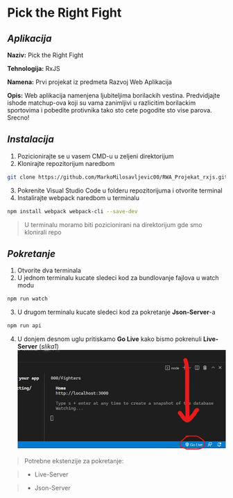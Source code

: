# Pick the Right Fight

## _Aplikacija_

**Naziv:** Pick the Right Fight

**Tehnologija:** RxJS

**Namena:** Prvi projekat iz predmeta Razvoj Web Aplikacija

**Opis:** Web aplikacija namenjena ljubiteljima borilackih vestina. Predvidjajte ishode matchup-ova koji su vama zanimljivi u razlicitim borilackim sportovima i pobedite protivnika tako sto cete pogodite sto vise parova. Srecno!

## _Instalacija_
1. Pozicionirajte se u vasem CMD-u u zeljeni direktorijum
2. Klonirajte repozitorijum naredbom 
```sh
git clone https://github.com/MarkoMilosavljevic00/RWA_Projekat_rxjs.git
``` 
3. Pokrenite Visual Studio Code u folderu repozitorijuma i otvorite terminal
4. Instalirajte webpack naredbom u terminalu 
```sh
npm install webpack webpack-cli --save-dev
```
> U terminalu moramo biti pozicionirani na direktorijum gde smo klonirali repo

## _Pokretanje_
1. Otvorite dva terminala
2. U jednom terminalu kucate sledeci kod za bundlovanje fajlova u watch modu
```sh
npm run watch
```
3. U drugom terminalu kucate sledeci kod za pokretanje **Json-Server**-a
```sh
npm run api
```
4. U donjem desnom uglu pritiskamo **Go Live** kako bismo pokrenuli **Live-Server** (*slika1*)
![slika1](src/assets/rm-01.jpg)

> Potrebne ekstenzije za pokretanje:

> - Live-Server

> - Json-Server
